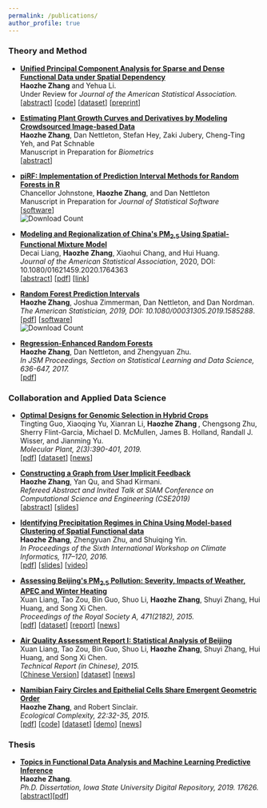 ```yaml
---
permalink: /publications/
author_profile: true
---
```


### Theory and Method
* <b> [Unified Principal Component Analysis for Sparse and Dense Functional Data under Spatial Dependency](https://today.uci.edu/event/spatially_dependent_functional_data_covariance_estimation_principal_component_analysis_and_kriging#.XCkCHM9KjdQ)</b> <br>
<b> Haozhe Zhang</b> and Yehua Li. <br>
Under Review for <i> Journal of the American Statistical Association.</i><br>
\[[abstract](https://ww2.amstat.org/meetings/jsm/2018/onlineprogram/AbstractDetails.cfm?abstractid=328380)\]
\[[code](https://github.com/haozhestat/spatialFDA)\]
\[[dataset](https://www.gov.uk/government/statistical-data-sets/price-paid-data-downloads)\]
\[[preprint]()\]


* <b>[Estimating Plant Growth Curves and Derivatives by Modeling Crowdsourced Image-based Data]()</b><br>
<b>Haozhe Zhang</b>, Dan Nettleton, Stefan Hey, Zaki Jubery, Cheng-Ting Yeh, and Pat Schnable <br>
Manuscript in Preparation for <i> Biometrics </i><br>
\[[abstract](https://ww2.amstat.org/meetings/jsm/2019/onlineprogram/AbstractDetails.cfm?abstractid=305225)\]

* <b>[piRF: Implementation of Prediction Interval Methods for Random Forests in R]()</b><br>
Chancellor Johnstone, <b>Haozhe Zhang</b>, and Dan Nettleton <br>
Manuscript in Preparation for <i> Journal of Statistical Software </i> <br>
\[[software](https://github.com/chancejohnstone/RFIntervals/issues/19)\]<br>
 ![Download Count](https://cranlogs.r-pkg.org/badges/grand-total/piRF?color=brightgreen)

* <b>[Modeling and Regionalization of China's PM$_{2.5}$ Using Spatial-Functional Mixture Model](https://amstat.tandfonline.com/doi/full/10.1080/01621459.2020.1764363#.XrLsFxNKjOQ)</b><br>
Decai Liang, <b>Haozhe Zhang</b>, Xiaohui Chang, and Hui Huang.<br>
<i> Journal of the American Statistical Association</i>, 2020, DOI: 10.1080/01621459.2020.1764363<br>
\[[abstract](https://ww2.amstat.org/meetings/jsm/2019/onlineprogram/AbstractDetails.cfm?abstractid=302893)\]
 \[[pdf](https://www.researchgate.net/profile/Xiaohui_Chang/publication/340663289_Modeling_and_Regionalization_of_China's_PM_25_Using_Spatial-Functional_Mixture_Models/links/5e97e6c0a6fdcca7891c2d23/Modeling-and-Regionalization-of-Chinas-PM-25-Using-Spatial-Functional-Mixture-Models.pdf)\]
 \[[link](https://amstat.tandfonline.com/doi/full/10.1080/01621459.2020.1764363#.XrLsFxNKjOQ)\]

* <b>[Random Forest Prediction Intervals](http://haozhestat.github.io/files/manuscript_RFIntervals_FinalVersion.pdf)</b> <br>
<b>Haozhe Zhang</b>, Joshua Zimmerman, Dan Nettleton, and Dan Nordman.<br> 
 <i>The American Statistician, 2019, DOI: 10.1080/00031305.2019.1585288</i>.  <br>
 \[[pdf](http://haozhestat.github.io/files/manuscript_RFIntervals_FinalVersion.pdf)\]
\[[software](https://cran.r-project.org/web/packages/rfinterval/rfinterval.pdf)\] <br>
 ![Download Count](https://cranlogs.r-pkg.org/badges/grand-total/rfinterval?color=brightgreen)
 
 * <b>[Regression-Enhanced Random Forests](https://arxiv.org/pdf/1904.10416.pdf)</b><br>
<b>Haozhe Zhang</b>, Dan Nettleton, and Zhengyuan Zhu. <i> <br>
 In JSM Proceedings, Section on Statistical Learning and Data Science, 636-647, 2017.</i> <br>
 \[[pdf](https://arxiv.org/pdf/1904.10416.pdf)\]
 
 ### Collaboration and Applied Data Science
* <b>[Optimal Designs for Genomic Selection in Hybrid Crops](http://haozhestat.github.io/files/1-s2.0-S1674205219300024-main.pdf)</b> <br>
Tingting Guo, Xiaoqing Yu, Xianran Li, <b> Haozhe Zhang </b>, Chengsong Zhu, Sherry Flint-Garcia, Michael D. McMullen, James B. Holland, Randall J. Wisser, and Jianming Yu. <br>
 <i> Molecular Plant, 2(3):390-401, 2019. </i><br>
\[[pdf](http://haozhestat.github.io/files/1-s2.0-S1674205219300024-main.pdf)\]
\[[dataset](https://www.sciencedirect.com/science/article/pii/S1674205219300024#app2)\]
\[[news](https://www.news.iastate.edu/news/2019/02/08/datamininggenomics)\]

* <b>[ Constructing a Graph from User Implicit Feedback](http://meetings.siam.org/sess/dsp_programsess.cfm?SESSIONCODE=66151)</b> <br>
<b>Haozhe Zhang</b>, Yan Qu, and Shad Kirmani.<br>
<i> Refereed Abstract and Invited Talk at SIAM Conference on Computational Science and Engineering (CSE2019) </i> <br>
\[[abstract](http://meetings.siam.org/sess/dsp_talk.cfm?p=96916)\]
 \[[slides](http://haozhestat.github.io/files/Shad_Presentation.pdf)\]
 
* <b>[Identifying Precipitation Regimes in China Using Model-based Clustering of Spatial Functional data](http://haozhestat.github.io/files/CI2016_Proceeding_Paper.pdf)</b><br>
<b>Haozhe Zhang</b>, Zhengyuan Zhu, and Shuiqing Yin. <i> <br>
In Proceedings of the Sixth International Workshop on Climate Informatics, 117–120, 2016.</i><br>
\[[pdf](https://opensky.ucar.edu/islandora/object/technotes:543)\]
\[[slides](https://www2.cisl.ucar.edu/sites/default/files/CI_Slides_Zhang_Haozhe.pdf)\]
\[[video](https://www.youtube.com/watch?v=aYRBfoA15V8)\]

* <b>[Assessing Beijing's PM$_{2.5}$ Pollution: Severity, Impacts of Weather, APEC and Winter Heating](http://rspa.royalsocietypublishing.org/content/471/2182/20150257)</b><br>
Xuan Liang, Tao Zou, Bin Guo, Shuo Li, <b>Haozhe Zhang</b>, Shuyi Zhang, Hui Huang, and Song Xi Chen. <i> <br>
Proceedings of the Royal Society A, 471(2182), 2015.</i> <br>
\[[pdf](http://rspa.royalsocietypublishing.org/content/471/2182/20150257)\]
\[[dataset](https://archive.ics.uci.edu/ml/datasets/Beijing+PM2.5+Data)\]
\[[report](http://haozhestat.github.io/files/AirQualityAssessment_201503.pdf)\]
\[[news](http://news.sina.com.cn/zl/zatan/2015-11-12/11214914.shtml)\]

* <b>[Air Quality Assessment Report I: Statistical Analysis of Beijing](http://haozhestat.github.io/files/AirQualityAssessment_201503.pdf)</b><br>
Xuan Liang, Tao Zou, Bin Guo, Shuo Li, <b>Haozhe Zhang</b>, Shuyi Zhang, Hui Huang, and Song Xi Chen. <i> <br>
Technical Report (in Chinese), 2015.</i> <br>
\[[Chinese Version](http://haozhestat.github.io/files/AirQualityAssessment_201503.pdf)\]
\[[dataset](http://songxichen.gsm.pku.edu.cn/index.php/Publication/view/id/9)\]
\[[news](http://news.sina.com.cn/zl/zatan/2015-11-12/11214914.shtml)\]

* <b>[Namibian Fairy Circles and Epithelial Cells Share Emergent Geometric Order](https://www.sciencedirect.com/science/article/pii/S1476945X15000069)</b><br>
<b>Haozhe Zhang</b>, and Robert Sinclair. <br> <i>Ecological Complexity, 22:32-35, 2015.</i><br>
\[[pdf](https://www.sciencedirect.com/science/article/pii/S1476945X15000069)\]
\[[code](http://haozhestat.github.io/files/matlab_Namibia.zip)\]
\[[dataset](http://haozhestat.github.io/files/Data_Namibia.zip)\]
\[[demo](http://haozhestat.github.io/files/image_with_centers.jpg)\]
\[[news](https://www.sciencedaily.com/releases/2015/04/150407084848.htm)\]

### Thesis
* <b>[Topics in Functional Data Analysis and Machine Learning Predictive Inference](https://lib.dr.iastate.edu/etd/17626/)</b><br>
<b>Haozhe Zhang</b>.<br>
<i> Ph.D. Dissertation, Iowa State University Digital Repository, 2019. 17626.</i><br>
\[[abstract](https://lib.dr.iastate.edu/etd/17626/)\]\[[pdf](http://haozhestat.github.io/files/Haozhe_Thesis.pdf)\]

